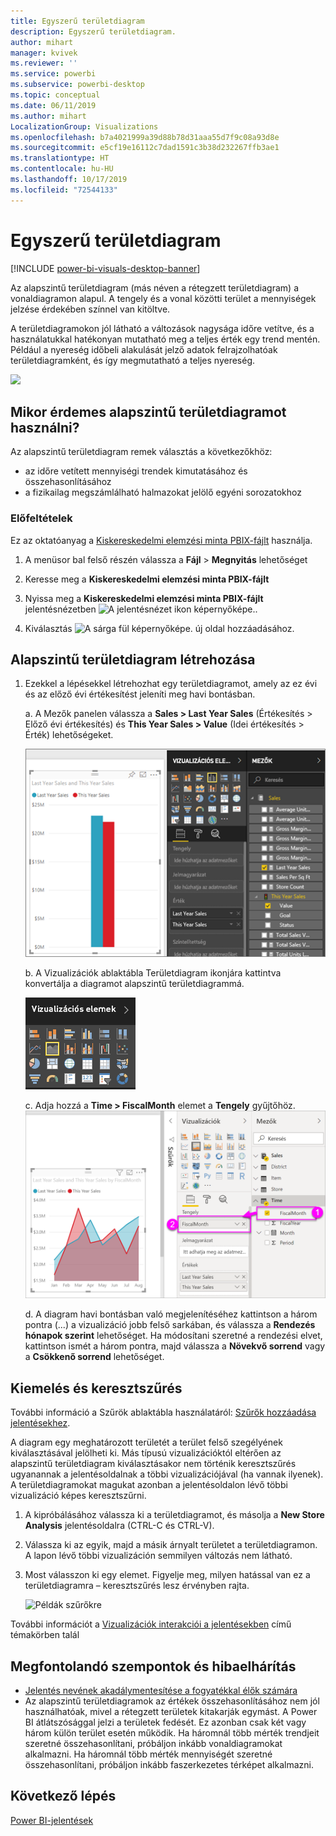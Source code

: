 ```yaml
---
title: Egyszerű területdiagram
description: Egyszerű területdiagram.
author: mihart
manager: kvivek
ms.reviewer: ''
ms.service: powerbi
ms.subservice: powerbi-desktop
ms.topic: conceptual
ms.date: 06/11/2019
ms.author: mihart
LocalizationGroup: Visualizations
ms.openlocfilehash: b7a4021999a39d88b78d31aaa55d7f9c08a93d8e
ms.sourcegitcommit: e5cf19e16112c7dad1591c3b38d232267ffb3ae1
ms.translationtype: HT
ms.contentlocale: hu-HU
ms.lasthandoff: 10/17/2019
ms.locfileid: "72544133"
---
```

# <a name="basic-area-chart"></a>Egyszerű területdiagram

[!INCLUDE [power-bi-visuals-desktop-banner](../includes/power-bi-visuals-desktop-banner.md)]

Az alapszintű területdiagram (más néven a rétegzett területdiagram) a vonaldiagramon alapul. A tengely és a vonal közötti terület a mennyiségek jelzése érdekében színnel van kitöltve. 

A területdiagramokon jól látható a változások nagysága időre vetítve, és a használatukkal hatékonyan mutatható meg a teljes érték egy trend mentén. Például a nyereség időbeli alakulását jelző adatok felrajzolhatóak területdiagramként, és így megmutatható a teljes nyereség.

![](media/power-bi-visualization-basic-area-chart/power-bi-chart-example.png)

## <a name="when-to-use-a-basic-area-chart"></a>Mikor érdemes alapszintű területdiagramot használni?
Az alapszintű területdiagram remek választás a következőkhöz:

* az időre vetített mennyiségi trendek kimutatásához és összehasonlításához 
* a fizikailag megszámlálható halmazokat jelölő egyéni sorozatokhoz

### <a name="prerequisites"></a>Előfeltételek
Ez az oktatóanyag a [Kiskereskedelmi elemzési minta PBIX-fájlt](http://download.microsoft.com/download/9/6/D/96DDC2FF-2568-491D-AAFA-AFDD6F763AE3/Retail%20Analysis%20Sample%20PBIX.pbix) használja.

1. A menüsor bal felső részén válassza a **Fájl** > **Megnyitás** lehetőséget
   
2. Keresse meg a **Kiskereskedelmi elemzési minta PBIX-fájlt**

1. Nyissa meg a **Kiskereskedelmi elemzési minta PBIX-fájlt** jelentésnézetben ![A jelentésnézet ikon képernyőképe.](media/power-bi-visualization-kpi/power-bi-report-view.png).

1. Kiválasztás ![A sárga fül képernyőképe.](media/power-bi-visualization-kpi/power-bi-yellow-tab.png) új oldal hozzáadásához.


## <a name="create-a-basic-area-chart"></a>Alapszintű területdiagram létrehozása
 

1. Ezekkel a lépésekkel létrehozhat egy területdiagramot, amely az ez évi és az előző évi értékesítést jeleníti meg havi bontásban.
   
   a. A Mezők panelen válassza a **Sales \> Last Year Sales** (Értékesítés > Előző évi értékesítés) és **This Year Sales > Value** (Idei értékesítés > Érték) lehetőségeket.

   ![területdiagram adatértékei](media/power-bi-visualization-basic-area-chart/power-bi-bar-chart.png)

   b.  A Vizualizációk ablaktábla Területdiagram ikonjára kattintva konvertálja a diagramot alapszintű területdiagrammá.

   ![területdiagram ikonja](media/power-bi-visualization-basic-area-chart/convertchart.png)
   
   c.  Adja hozzá a **Time \> FiscalMonth** elemet a **Tengely** gyűjtőhöz.   
   ![területdiagram tengelytértékei](media/power-bi-visualization-basic-area-chart/powerbi-area-chartnew.png)
   
   d.  A diagram havi bontásban való megjelenítéséhez kattintson a három pontra (...) a vizualizáció jobb felső sarkában, és válassza a **Rendezés hónapok szerint** lehetőséget. Ha módosítani szeretné a rendezési elvet, kattintson ismét a három pontra, majd válassza a **Növekvő sorrend** vagy a **Csökkenő sorrend** lehetőséget.

## <a name="highlighting-and-cross-filtering"></a>Kiemelés és keresztszűrés
További információ a Szűrök ablaktábla használatáról: [Szűrők hozzáadása jelentésekhez](../power-bi-report-add-filter.md).

A diagram egy meghatározott területét a terület felső szegélyének kiválasztásával jelölheti ki.  Más típusú vizualizációktól eltérően az alapszintű területdiagram kiválasztásakor nem történik keresztszűrés ugyanannak a jelentésoldalnak a többi vizualizációjával (ha vannak ilyenek). A területdiagramokat magukat azonban a jelentésoldalon lévő többi vizualizáció képes keresztszűrni. 

1. A kipróbálásához válassza ki a területdiagramot, és másolja a **New Store Analysis** jelentésoldalra (CTRL-C és CTRL-V).
2. Válassza ki az egyik, majd a másik árnyalt területet a területdiagramon. A lapon lévő többi vizualizáción semmilyen változás nem látható.
1. Most válasszon ki egy elemet. Figyelje meg, milyen hatással van ez a területdiagramra – keresztszűrés lesz érvényben rajta.

    ![Példák szűrőkre](media/power-bi-visualization-basic-area-chart/power-bi-area-chart-filters.gif) 

További információt a [Vizualizációk interakciói a jelentésekben](../service-reports-visual-interactions.md) című témakörben talál


## <a name="considerations-and-troubleshooting"></a>Megfontolandó szempontok és hibaelhárítás   
* [Jelentés nevének akadálymentesítése a fogyatékkal élők számára](../desktop-accessibility.md)
* Az alapszintű területdiagramok az értékek összehasonlításához nem jól használhatóak, mivel a rétegzett területek kitakarják egymást. A Power BI átlátszósággal jelzi a területek fedését. Ez azonban csak két vagy három külön terület esetén működik. Ha háromnál több mérték trendjeit szeretné összehasonlítani, próbáljon inkább vonaldiagramokat alkalmazni. Ha háromnál több mérték mennyiségét szeretné összehasonlítani, próbáljon inkább faszerkezetes térképet alkalmazni.

## <a name="next-step"></a>Következő lépés
[Power BI-jelentések](power-bi-visualization-card.md)  

